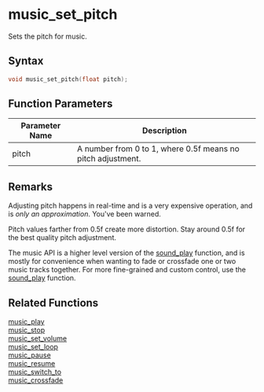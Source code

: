 # music_set_pitch

Sets the pitch for music.

## Syntax

```cpp
void music_set_pitch(float pitch);
```

## Function Parameters

Parameter Name | Description
--- | ---
pitch | A number from 0 to 1, where 0.5f means no pitch adjustment.

## Remarks

Adjusting pitch happens in real-time and is a very expensive operation, and is *only an approximation*. You've been warned.

Pitch values farther from 0.5f create more distortion. Stay around 0.5f for the best quality pitch adjustment.

The music API is a higher level version of the [sound_play](https://github.com/RandyGaul/cute_framework/blob/master/docs/audio/sound/sound_play.md) function, and is mostly for convenience when wanting to fade or crossfade one or two music tracks together. For more fine-grained and custom control, use the [sound_play](https://github.com/RandyGaul/cute_framework/blob/master/docs/audio/sound/sound_play.md) function.

## Related Functions

[music_play](https://github.com/RandyGaul/cute_framework/blob/master/docs/audio/music/music_play.md)  
[music_stop](https://github.com/RandyGaul/cute_framework/blob/master/docs/audio/music/music_stop.md)  
[music_set_volume](https://github.com/RandyGaul/cute_framework/blob/master/docs/audio/music/music_set_volume.md)  
[music_set_loop](https://github.com/RandyGaul/cute_framework/blob/master/docs/audio/music/music_set_loop.md)  
[music_pause](https://github.com/RandyGaul/cute_framework/blob/master/docs/audio/music/music_pause.md)  
[music_resume](https://github.com/RandyGaul/cute_framework/blob/master/docs/audio/music/music_resume.md)  
[music_switch_to](https://github.com/RandyGaul/cute_framework/blob/master/docs/audio/music/music_switch_to.md)  
[music_crossfade](https://github.com/RandyGaul/cute_framework/blob/master/docs/audio/music/music_crossfade.md)  

